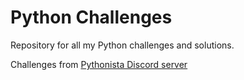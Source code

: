 # Python Challenges
Repository for all my Python challenges and solutions.

Challenges from [Pythonista Discord server](https://discord.gg/RAKc3HF)